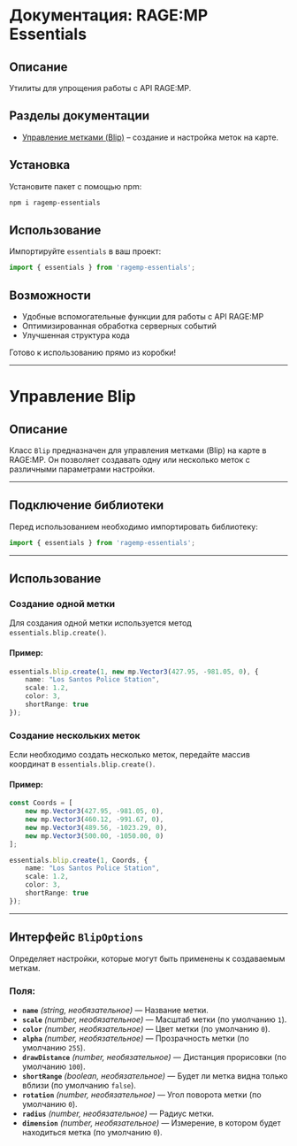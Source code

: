 # Документация: RAGE:MP Essentials

## Описание
Утилиты для упрощения работы с API RAGE:MP.

## Разделы документации
- [Управление метками (Blip)](#управление-blip) – создание и настройка меток на карте.

## Установка

Установите пакет с помощью npm:

```bash
npm i ragemp-essentials
```

## Использование

Импортируйте `essentials` в ваш проект:

```js
import { essentials } from 'ragemp-essentials';
```

## Возможности

- Удобные вспомогательные функции для работы с API RAGE:MP
- Оптимизированная обработка серверных событий
- Улучшенная структура кода

Готово к использованию прямо из коробки!

---

# Управление Blip

## Описание
Класс `Blip` предназначен для управления метками (Blip) на карте в RAGE:MP. Он позволяет создавать одну или несколько меток с различными параметрами настройки.

---

## Подключение библиотеки
Перед использованием необходимо импортировать библиотеку:
```typescript
import { essentials } from 'ragemp-essentials';
```

---

## Использование

### Создание одной метки
Для создания одной метки используется метод `essentials.blip.create()`.

#### Пример:
```typescript
essentials.blip.create(1, new mp.Vector3(427.95, -981.05, 0), {
    name: "Los Santos Police Station",
    scale: 1.2,
    color: 3,
    shortRange: true
});
```

### Создание нескольких меток
Если необходимо создать несколько меток, передайте массив координат в `essentials.blip.create()`.

#### Пример:
```typescript
const Coords = [
    new mp.Vector3(427.95, -981.05, 0),
    new mp.Vector3(460.12, -991.67, 0),
    new mp.Vector3(489.56, -1023.29, 0),
    new mp.Vector3(500.00, -1050.00, 0)
];

essentials.blip.create(1, Coords, {
    name: "Los Santos Police Station",
    scale: 1.2,
    color: 3,
    shortRange: true
});
```

---

## Интерфейс `BlipOptions`
Определяет настройки, которые могут быть применены к создаваемым меткам.

### Поля:
- **`name`** *(string, необязательное)* — Название метки.
- **`scale`** *(number, необязательное)* — Масштаб метки (по умолчанию `1`).
- **`color`** *(number, необязательное)* — Цвет метки (по умолчанию `0`).
- **`alpha`** *(number, необязательное)* — Прозрачность метки (по умолчанию `255`).
- **`drawDistance`** *(number, необязательное)* — Дистанция прорисовки (по умолчанию `100`).
- **`shortRange`** *(boolean, необязательное)* — Будет ли метка видна только вблизи (по умолчанию `false`).
- **`rotation`** *(number, необязательное)* — Угол поворота метки (по умолчанию `0`).
- **`radius`** *(number, необязательное)* — Радиус метки.
- **`dimension`** *(number, необязательное)* — Измерение, в котором будет находиться метка (по умолчанию `0`).